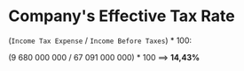 # Company's Effective Tax Rate


(`Income Tax Expense` / `Income Before Taxes`) * 100:


(9 680 000 000 / 67 091 000 000) * 100 ==> **14,43%**
